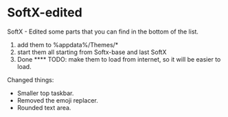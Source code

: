 # SoftX-edited
SoftX - Edited some parts that you can find in the bottom of the list.
1. add them to %appdata%/Themes/*
2. start them all starting from Softx-base and last SoftX
3. Done
**** TODO: make them to load from internet, so it will be easier to load.

Changed things:
- Smaller top taskbar.
- Removed the emoji replacer.
- Rounded text area.
